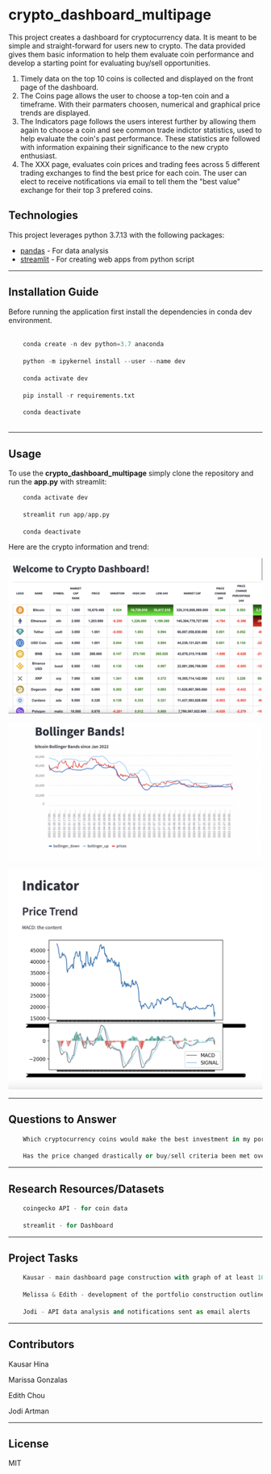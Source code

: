 # crypto_dashboard_multipage


This project creates a dashboard for cryptocurrency data. It is meant to be simple and straight-forward for users new to crypto. The data provided gives them basic information to help them evaluate coin performance and develop a starting point for evaluating buy/sell opportunities.

1. Timely data on the top 10 coins is collected and displayed on the front page of the dashboard. 
2. The Coins page allows the user to choose a top-ten coin and a timeframe. With their parmaters choosen, numerical and graphical price trends are displayed. 
3. The Indicators page follows the users interest further by allowing them again to choose a coin and see common trade indictor statistics, used to help evaluate the coin's past performance.  These statistics are followed with information expaining their significance to the new crypto enthusiast. 
4. The XXX page, evaluates coin prices and trading fees across 5 different trading exchanges to find the best price for each coin. The user can elect to receive notifications via email to tell them the "best value" exchange for their top 3 prefered coins. 



## Technologies

This project leverages python 3.7.13 with the following packages:

* [pandas](https://pandas.pydata.org/) - For data analysis
* [streamlit](https://streamlit.io/) - For creating web apps from python script

---

## Installation Guide

Before running the application first install the dependencies in conda dev environment.

```python

    conda create -n dev python=3.7 anaconda

    python -m ipykernel install --user --name dev

    conda activate dev

    pip install -r requirements.txt

    conda deactivate 
  
```

---


##  Usage

To use the **crypto_dashboard_multipage** simply clone the repository and run the **app.py** with streamlit:

```python
    conda activate dev

    streamlit run app/app.py

    conda deactivate 
```

Here are the crypto information and trend:

![Crypto Dashboard Welcome ](Images/CryptoDashboard_multi.png)

![Bollinger Bands ](Images/bollingerBands.png)

![MACD ](Images/MACD.png)


---
## Questions to Answer

```python
    Which cryptocurrency coins would make the best investment in my portfolio?

    Has the price changed drastically or buy/sell criteria been met over the past few minutes?
```

---
## Research Resources/Datasets
```python
    coingecko API - for coin data

    streamlit - for Dashboard
```
---
## Project Tasks
```python
    Kausar - main dashboard page construction with graph of at least 10 coins

    Melissa & Edith - development of the portfolio construction outline of functions

    Jodi - API data analysis and notifications sent as email alerts 
```
---

## Contributors

Kausar Hina

Marissa Gonzalas

Edith Chou

Jodi Artman

---

## License

MIT
